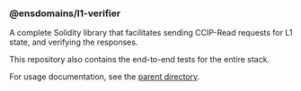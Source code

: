 ### @ensdomains/l1-verifier
A complete Solidity library that facilitates sending CCIP-Read requests for L1 state, and verifying the responses.

This repository also contains the end-to-end tests for the entire stack.

For usage documentation, see the [parent directory](/).
